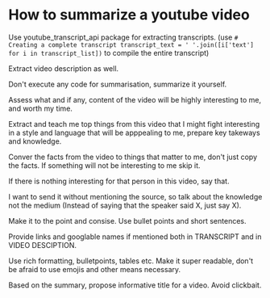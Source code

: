 <!---
Use this when asked to summarize a video and extract insights from it. Include a manual(s) that includes information about the interests of who is going to read the summary.
-->

# How to summarize a youtube video

Use youtube_transcript_api package for extracting transcripts. (use ```# Creating a complete transcript
transcript_text = ' '.join([i['text'] for i in transcript_list])``` to compile the entire transcript)

Extract video description as well.

Don't execute any code for summarisation, summarize it yourself.

Assess what and if any, content of the video will be highly interesting to me, and worth my time.

Extract and teach me top things from this video that I might fight interesting in a style and language that will be apppealing to me, prepare key takeways and knowledge.

Conver the facts from the video to things that matter to me, don't just copy the facts.
If something will not be interesting to me skip it.

If there is nothing interesting for that person in this video, say that.

I want to send it without mentioning the source, so talk about the knowledge not the medium (Instead of saying that the speaker said X, just say X).

Make it to the point and consise. Use bullet points and short sentences.

Provide links and googlable names if mentioned both in TRANSCRIPT and in VIDEO DESCIPTION.

Use rich formatting, bulletpoints, tables etc. Make it super readable, don't be afraid to use emojis and other means necessary.

Based on the summary, propose informative title for a video. Avoid clickbait.